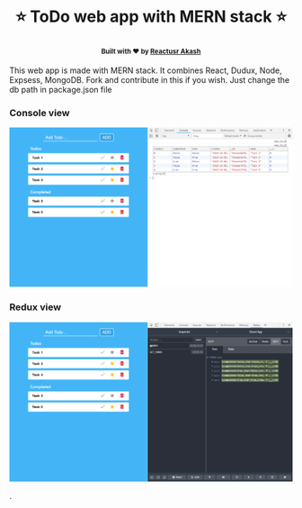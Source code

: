 <h1 align="center">
  <br>⭐ ToDo web app with MERN stack ⭐<br>
</h1>
<h4 align="center">
  <sub>Built with ❤︎ by
  <a href="https://github.com/noobcoder17">Reactusr Akash</a>
</h4>
  
This web app is made with MERN stack. It combines React, Dudux, Node, Expsess, MongoDB.
Fork and contribute in this if you wish. Just change the db path in package.json file 

<h3>Console view</h3>
<p align="center">
  <img alt="Spaceship with Hyper and One Dark" src="./console.png" width="780px" height="auto">
</p>

<h3>Redux view</h3>
<p align="center">
  <img alt="Spaceship with Hyper and One Dark" src="./redux.png" width="780px" height="auto">
</p>


.
